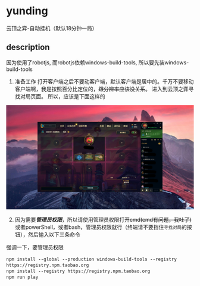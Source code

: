 # yunding
云顶之弈-自动挂机（默认18分钟一局）

## description
因为使用了robotjs,
而robotjs依赖windows-build-tools,
所以要先装windows-build-tools

1. 准备工作
打开客户端之后不要动客户端，默认客户端是居中的。千万不要移动客户端啊，我是按照百分比定位的，~~跟分辨率应该没关系~~。
进入到云顶之弈寻找对局页面。
所以，应该是下面这样的

![alt 就是这样啊](./images/po.jpg)

2. 因为需要***管理员权限***，所以请使用管理员权限打开~~cmd(cmd有问题，我吐了)~~或者powerShell，或者bash，管理员权限就行（终端请不要挡住`寻找对局`的按钮），然后输入以下三条命令

强调一下，要管理员权限
```
npm install --global --production windows-build-tools --registry https://registry.npm.taobao.org
npm install --registry https://registry.npm.taobao.org
npm run play
```



